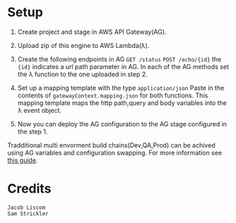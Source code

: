 # Setup
1. Create project and stage in AWS API Gateway(AG).

2. Upload zip of this engine to AWS Lambda(λ).

3. Create the following endpoints in AG
`GET /status`
`POST /echo/{id}`
the `{id}` indicates a url path parameter in AG.
In each of the AG methods set the λ function to the one uploaded in step 2.

4. Set up a mapping template with the type `application/json`
 Paste in the contents of `gatewayContext.mapping.json` for both functions. This mapping template maps the http path,query and body variables into the λ event object.

5. Now you can deploy the AG configuration to the AG stage configured in the step 1.

Tradditional multi envorment build chains(Dev,QA,Prod) can be achived using AG variables and configuration swapping. For more information see [this guide](https://aws.amazon.com/blogs/compute/using-api-gateway-stage-variables-to-manage-lambda-functions/).
# Credits
	Jacob Liscom
	Sam Strickler
